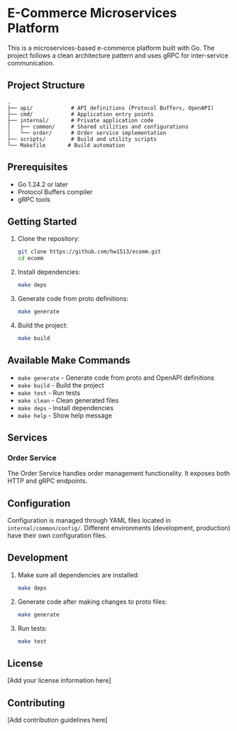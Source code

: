 # E-Commerce Microservices Platform

This is a microservices-based e-commerce platform built with Go. The project follows a clean architecture pattern and uses gRPC for inter-service communication.

## Project Structure

```
.
├── api/            # API definitions (Protocol Buffers, OpenAPI)
├── cmd/            # Application entry points
├── internal/       # Private application code
│   ├── common/     # Shared utilities and configurations
│   └── order/      # Order service implementation
├── scripts/        # Build and utility scripts
└── Makefile       # Build automation
```

## Prerequisites

- Go 1.24.2 or later
- Protocol Buffers compiler
- gRPC tools

## Getting Started

1. Clone the repository:

   ```bash
   git clone https://github.com/hw1513/ecomm.git
   cd ecomm
   ```

2. Install dependencies:

   ```bash
   make deps
   ```

3. Generate code from proto definitions:

   ```bash
   make generate
   ```

4. Build the project:
   ```bash
   make build
   ```

## Available Make Commands

- `make generate` - Generate code from proto and OpenAPI definitions
- `make build` - Build the project
- `make test` - Run tests
- `make clean` - Clean generated files
- `make deps` - Install dependencies
- `make help` - Show help message

## Services

### Order Service

The Order Service handles order management functionality. It exposes both HTTP and gRPC endpoints.

## Configuration

Configuration is managed through YAML files located in `internal/common/config/`. Different environments (development, production) have their own configuration files.

## Development

1. Make sure all dependencies are installed:

   ```bash
   make deps
   ```

2. Generate code after making changes to proto files:

   ```bash
   make generate
   ```

3. Run tests:
   ```bash
   make test
   ```

## License

[Add your license information here]

## Contributing

[Add contribution guidelines here]
